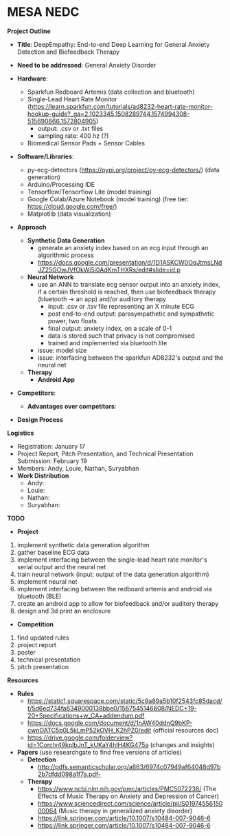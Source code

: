 # MESA NEDC 
**Project Outline** 
  - **Title**: DeepEmpathy: End-to-end Deep Learning for General Anxiety Detection and Biofeedback Therapy 
  - **Need to be addressed**: General Anxiety Disorder
  - **Hardware**: 
    - Sparkfun Redboard Artemis (data collection and bluetooth)
    - Single-Lead Heart Rate Monitor (https://learn.sparkfun.com/tutorials/ad8232-heart-rate-monitor-hookup-guide?_ga=2.1023345.1508289744.1574994308-515690866.1572804905)
      - output: .csv or .txt files
      - sampling rate: 400 hz (?)
    - Biomedical Sensor Pads + Sensor Cables
  - **Software/Libraries**: 
    - py-ecg-detectors (https://pypi.org/project/py-ecg-detectors/) (data generation)
    - Arduino/Processing IDE
    - Tensorflow/Tensorflow Lite (model training)
    - Google Colab/Azure Notebook (model training) (free tier: https://cloud.google.com/free/)
    - Matplotlib (data visualization)
  - **Approach**
    - **Synthetic Data Generation**
      - generate an anxiety index based on an ecg input through an algorithmic process
      - https://docs.google.com/presentation/d/1D1ASKCW0OqJtmsLNdJZ25GOwJVfOkWi5i0AdKmTHXRs/edit#slide=id.p 
    - **Neural Network**
      - use an ANN to translate ecg sensor output into an anxiety index, if a certain threshold is reached, then use biofeedback therapy (bluetooth -> an app) and/or auditory therapy 
        - input: .csv or .tsv file representing an X minute ECG 
        - post end-to-end output: parasympathetic and sympathetic power, two floats
        - final output: anxiety index, on a scale of 0-1
        - data is stored such that privacy is not compromised
        - trained and implemented via bluetooth lite
      - issue: model size
      - issue: interfacing between the sparkfun AD8232's output and the neural net
    - **Therapy**
      - **Android App**
      
  - **Competitors**:
    - **Advantages over competitors**:
    
  - **Design Process**
  
**Logistics**
  - Registration: January 17
  - Project Report, Pitch Presentation, and Technical Presentation Submission: February 19
  - Members: Andy, Louie, Nathan, Suryabhan
  - **Work Distribution**
    - Andy:
    - Louie: 
    - Nathan:
    - Suryabhan: 
    
 **TODO**
 - **Project**
  1. implement synthetic data generation algorithm
  2. gather baseline ECG data
  3. implement interfacing between the single-lead heart rate monitor's serial output and the neural net
  4. train neural network (input: output of the data generation algorithm)
  5. implement neural net
  6. implement interfacing between the redboard artemis and android via bluetooth (BLE)
  7. create an android app to allow for biofeedback and/or auditory therapy
  8. design and 3d print an enclosure
 - **Competition**
  1. find updated rules
  2. project report
  3. poster
  4. technical presentation
  5. pitch presentation
  
**Resources**
  - **Rules**
    - https://static1.squarespace.com/static/5c9a89a5b10f2543fc85dacd/t/5d6ed734fa8349000138bbe0/1567545146608/NEDC+19-20+Specifications+w_CA+addendum.pdf
    - https://docs.google.com/document/d/1nAW40ddnQ9bKP-cwnOATC5p0L5kLmP52kOVH_K2hPZ0/edit (official resources doc)
    - https://drive.google.com/folderview?id=1Corclv49kplbJnT_kUKaY4hlH4KG475a (changes and insights)
  - **Papers** (use researchgate to find free versions of articles)
    - **Detection**
      - http://pdfs.semanticscholar.org/a863/6974c07949af64048d97b2b7dfdd098a1f7a.pdf- 
    - **Therapy**
      - https://www.ncbi.nlm.nih.gov/pmc/articles/PMC5072238/ (The Effects of Music Therapy on Anxiety and Depression of Cancer)
      - https://www.sciencedirect.com/science/article/pii/S0197455615000064 (Music therapy in generalized anxiety disorder)
      - https://link.springer.com/article/10.1007/s10484-007-9046-6 
      - https://link.springer.com/article/10.1007/s10484-007-9046-6

  
  
